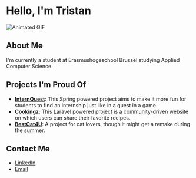 # Hello, I'm Tristan

<img src="https://i.pinimg.com/originals/b7/21/34/b72134112b54864e4948865375ecbb11.gif" alt="Animated GIF" />

## About Me
I'm currently a student at Erasmushogeschool Brussel studying Applied Computer Science.

## Projects I'm Proud Of

- **[InternQuest](https://github.com/tristanvong/InternQuest)**: This Spring powered project aims to make it more fun for students to find an internship just like in a quest in a game.
- **[Cookingz](https://github.com/tristanvong/Cookingz)**: This Laravel powered project is a community-driven website on which users can share their favorite recipes.
- **[BestCat4U](https://github.com/tristanvong/WebAdvanced)**: A project for cat lovers, though it might get a remake during the summer.

## Contact Me
- [LinkedIn](https://be.linkedin.com/in/tristanvong)
- [Email](mailto:tristan.vong@student.ehb.be)
